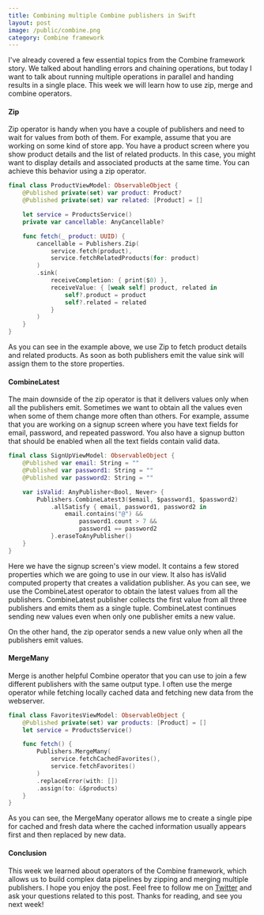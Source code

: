 ```yaml
---
title: Combining multiple Combine publishers in Swift
layout: post
image: /public/combine.png
category: Combine framework
---
```


I've already covered a few essential topics from the Combine framework story. We talked about handling errors and chaining operations, but today I want to talk about running multiple operations in parallel and handing results in a single place. This week we will learn how to use zip, merge and combine operators.

#### Zip
Zip operator is handy when you have a couple of publishers and need to wait for values from both of them. For example, assume that you are working on some kind of store app. You have a product screen where you show product details and the list of related products. In this case, you might want to display details and associated products at the same time. You can achieve this behavior using a zip operator.

```swift
final class ProductViewModel: ObservableObject {
    @Published private(set) var product: Product?
    @Published private(set) var related: [Product] = []

    let service = ProductsService()
    private var cancellable: AnyCancellable?

    func fetch(_ product: UUID) {
        cancellable = Publishers.Zip(
            service.fetch(product),
            service.fetchRelatedProducts(for: product)
        )
        .sink(
            receiveCompletion: { print($0) },
            receiveValue: { [weak self] product, related in
                self?.product = product
                self?.related = related
            }
        )
    }
}
```

As you can see in the example above, we use Zip to fetch product details and related products. As soon as both publishers emit the value sink will assign them to the store properties.

#### CombineLatest
The main downside of the zip operator is that it delivers values only when all the publishers emit. Sometimes we want to obtain all the values even when some of them change more often than others. For example, assume that you are working on a signup screen where you have text fields for email, password, and repeated password. You also have a signup button that should be enabled when all the text fields contain valid data.

```swift
final class SignUpViewModel: ObservableObject {
    @Published var email: String = ""
    @Published var password1: String = ""
    @Published var password2: String = ""

    var isValid: AnyPublisher<Bool, Never> {
        Publishers.CombineLatest3($email, $password1, $password2)
            .allSatisfy { email, password1, password2 in
                email.contains("@") &&
                    password1.count > 7 &&
                    password1 == password2
            }.eraseToAnyPublisher()
    }
}
```

Here we have the signup screen's view model. It contains a few stored properties which we are going to use in our view. It also has isValid computed property that creates a validation publisher. As you can see, we use the CombineLatest operator to obtain the latest values from all the publishers. CombineLatest publisher collects the first value from all three publishers and emits them as a single tuple. CombineLatest continues sending new values even when only one publisher emits a new value. 

On the other hand, the zip operator sends a new value only when all the publishers emit values.

#### MergeMany
Merge is another helpful Combine operator that you can use to join a few different publishers with the same output type. I often use the merge operator while fetching locally cached data and fetching new data from the webserver.

```swift
final class FavoritesViewModel: ObservableObject {
    @Published private(set) var products: [Product] = []
    let service = ProductsService()

    func fetch() {
        Publishers.MergeMany(
            service.fetchCachedFavorites(),
            service.fetchFavorites()
        )
        .replaceError(with: [])
        .assign(to: &$products)
    }
}
```

As you can see, the MergeMany operator allows me to create a single pipe for cached and fresh data where the cached information usually appears first and then replaced by new data. 

#### Conclusion
This week we learned about operators of the Combine framework, which allows us to build complex data pipelines by zipping and merging multiple publishers. I hope you enjoy the post. Feel free to follow me on [Twitter](https://twitter.com/mecid) and ask your questions related to this post. Thanks for reading, and see you next week!
